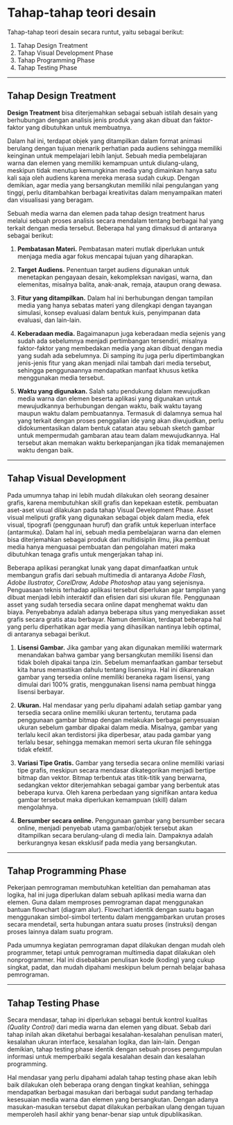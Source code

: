 # Tahap-tahap teori desain

Tahap-tahap teori desain secara runtut, yaitu sebagai berikut:

1. Tahap Design Treatment
2. Tahap Visual Development Phase
3. Tahap Programming Phase
4. Tahap Testing Phase

---

## Tahap Design Treatment

**Design Treatment** bisa diterjemahkan sebagai sebuah istilah desain yang berhubungan dengan analisis jenis produk yang akan dibuat dan faktor-faktor yang dibutuhkan untuk membuatnya.

Dalam hal ini, terdapat objek yang ditampilkan dalam format animasi berulang dengan tujuan menarik perhatian pada audiens sehingga memiliki keinginan untuk mempelajari lebih lanjut. Sebuah media pembelajaran warna dan elemen yang memiliki kemampuan untuk diulang-ulang, meskipun tidak menutup kemungkinan media yang dimainkan hanya satu kali saja oleh audiens karena mereka merasa sudah cukup. Dengan demikian, agar media yang bersangkutan memiliki nilai pengulangan yang tinggi, perlu ditambahkan berbagai kreativitas dalam menyampaikan materi dan visualisasi yang beragam.

Sebuah media warna dan elemen pada tahap design treatment harus melalui sebuah proses analisis secara mendalam tentang berbagai hal yang terkait dengan media tersebut. Beberapa hal yang dimaksud di antaranya sebagai berikut:

1. **Pembatasan Materi.** Pembatasan materi mutlak diperlukan untuk menjaga media agar fokus mencapai tujuan yang diharapkan.

2. **Target Audiens.** Penentuan target audiens digunakan untuk menetapkan pengayaan desain, kekompleksan navigasi, warna, dan elemenitas, misalnya balita, anak-anak, remaja, ataupun orang dewasa.

3. **Fitur yang ditampilkan.** Dalam hal ini berhubungan dengan tampilan media yang hanya sebatas materi yang dilengkapi dengan tayangan simulasi, konsep evaluasi dalam bentuk kuis, penyimpanan data evaluasi, dan lain-lain.

4. **Keberadaan media.** Bagaimanapun juga keberadaan media sejenis yang sudah ada sebelumnya menjadi pertimbangan tersendiri, misalnya faktor-faktor yang membedakan media yang akan dibuat dengan media yang sudah ada sebelumnya. Di samping itu juga perlu dipertimbangkan jenis-jenis fitur yang akan menjadi nilai tambah dari media tersebut, sehingga penggunaannya mendapatkan manfaat khusus ketika menggunakan media tersebut.

5. **Waktu yang digunakan.** Salah satu pendukung dalam mewujudkan media warna dan elemen beserta aplikasi yang digunakan untuk mewujudkannya berhubungan dengan waktu, baik waktu tayang maupun waktu dalam pembuatannya. Termasuk di dalamnya semua hal yang terkait dengan proses penggalian ide yang akan diwujudkan, perlu didokumentasikan dalam bentuk catatan atau sebuah sketch gambar untuk mempermudah gambaran atau team dalam mewujudkannya. Hal tersebut akan memakan waktu berkepanjangan jika tidak memanajemen waktu dengan baik.

---

## Tahap Visual Development

Pada umumnya tahap ini lebih mudah dilakukan oleh seorang desainer grafis, karena membutuhkan skill grafis dan kepekaan estetik. pembuatan aset-aset visual dilakukan pada tahap Visual Development Phase. Asset visual meliputi grafik yang digunakan sebagai objek dalam media, efek visual, tipografi (penggunaan huruf) dan grafik untuk keperluan interface (antarmuka). Dalam hal ini, sebuah media pembelajaran warna dan elemen bisa diterjemahkan sebagai produk dari multidisiplin ilmu, jika pembuat media hanya menguasai pembuatan dan pengolahan materi maka dibutuhkan tenaga grafis untuk mengerjakan tahap ini.

Beberapa aplikasi perangkat lunak yang dapat dimanfaatkan untuk membangun grafis dari sebuah multimedia di antaranya *Adobe Flash, Adobe Ilustrator, CorelDraw, Adobe Photoshop* atau yang sejenisnya. Penguasaan teknis terhadap aplikasi tersebut diperlukan agar tampilan yang dibuat menjadi lebih interaktif dan efisien dari sisi ukuran file. Penggunaan asset yang sudah tersedia secara online dapat menghemat waktu dan biaya. Penyebabnya adalah adanya beberapa situs yang menyediakan asset grafis secara gratis atau berbayar. Namun demikian, terdapat beberapa hal yang perlu diperhatikan agar media yang dihasilkan nantinya lebih optimal, di antaranya sebagai berikut.

1. **Lisensi Gambar.** Jika gambar yang akan digunakan memiliki watermark menandakan bahwa gambar yang bersangkutan memiliki lisensi dan tidak boleh dipakai tanpa izin. Sebelum memanfaatkan gambar tersebut kita harus memastikan dahulu tentang lisensinya. Hal ini dikarenakan gambar yang tersedia online memiliki beraneka ragam lisensi, yang dimulai dari 100% gratis, menggunakan lisensi nama pembuat hingga lisensi berbayar.

2. **Ukuran.** Hal mendasar yang perlu dipahami adalah setiap gambar yang tersedia secara online memiliki ukuran tertentu, terutama pada penggunaan gambar bitmap dengan melakukan berbagai penyesuaian ukuran sebelum gambar dipakai dalam media. Misalnya, gambar yang terlalu kecil akan terdistorsi jika diperbesar, atau pada gambar yang terlalu besar, sehingga memakan memori serta ukuran file sehingga tidak efektif.

3. **Variasi Tipe Gratis.** Gambar yang tersedia secara online memiliki variasi tipe grafis, meskipun secara mendasar dikategorikan menjadi bertipe bitmap dan vektor. Bitmap terbentuk atas titik-titik yang berwarna, sedangkan vektor diterjemahkan sebagai gambar yang berbentuk atas beberapa kurva. Oleh karena perbedaan yang signifikan antara kedua gambar tersebut maka diperlukan kemampuan (skill) dalam mengolahnya.

4. **Bersumber secara online.** Penggunaan gambar yang bersumber secara online, menjadi penyebab utama gambar/objek tersebut akan ditampilkan secara berulang-ulang di media lain. Dampaknya adalah berkurangnya kesan eksklusif pada media yang bersangkutan.

---

## Tahap Programming Phase
Pekerjaan pemrograman membutuhkan ketelitian dan pemahaman atas logika, hal ini juga diperlukan dalam sebuah aplikasi media warna dan elemen. Guna dalam memproses pemrograman dapat menggunakan bantuan flowchart (diagram alur). Flowchart identik dengan suatu bagan menggunakan simbol-simbol tertentu dalam menggambarkan urutan proses secara mendetail, serta hubungan antara suatu proses (instruksi) dengan proses lainnya dalam suatu program.

Pada umumnya kegiatan pemrograman dapat dilakukan dengan mudah oleh programmer, tetapi untuk pemrograman multimedia dapat dilakukan oleh nonprogrammer. Hal ini disebabkan penulisan kode (koding) yang cukup singkat, padat, dan mudah dipahami meskipun belum pernah belajar bahasa pemrograman.

---

## Tahap Testing Phase

Secara mendasar, tahap ini diperlukan sebagai bentuk kontrol kualitas *(Quality Control)* dari media warna dan elemen yang dibuat. Sebab dari tahap inilah akan diketahui berbagai kesalahan-kesalahan penulisan materi, kesalahan ukuran interface, kesalahan logika, dan lain-lain. Dengan demikian, tahap testing phase identik dengan sebuah proses pengumpulan informasi untuk memperbaiki segala kesalahan desain dan kesalahan programming.

Hal mendasar yang perlu dipahami adalah tahap testing phase akan lebih baik dilakukan oleh beberapa orang dengan tingkat keahlian, sehingga mendapatkan berbagai masukan dari berbagai sudut pandang terhadap kesesuaian media warna dan elemen yang bersangkutan. Dengan adanya masukan-masukan tersebut dapat dilakukan perbaikan ulang dengan tujuan memperoleh hasil akhir yang benar-benar siap untuk dipublikasikan.